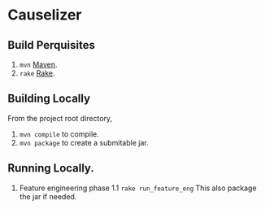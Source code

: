 # Causelizer


## Build Perquisites

1. `mvn` [Maven](https://maven.apache.org/).
1. `rake` [Rake](https://ruby.github.io/rake/).

## Building Locally

From the project root directory,
1.  `mvn compile` to compile.
1.  `mvn package` to create a submitable jar.

## Running Locally.

1. Feature engineering phase
  1.1 `rake run_feature_eng` This also package the jar if needed.


